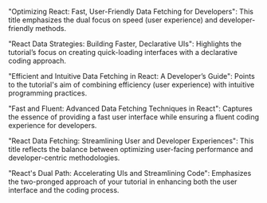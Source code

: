 "Optimizing React: Fast, User-Friendly Data Fetching for Developers": This title emphasizes the dual focus on speed (user experience) and developer-friendly methods.

"React Data Strategies: Building Faster, Declarative UIs": Highlights the tutorial’s focus on creating quick-loading interfaces with a declarative coding approach.

"Efficient and Intuitive Data Fetching in React: A Developer’s Guide": Points to the tutorial's aim of combining efficiency (user experience) with intuitive programming practices.

"Fast and Fluent: Advanced Data Fetching Techniques in React": Captures the essence of providing a fast user interface while ensuring a fluent coding experience for developers.

"React Data Fetching: Streamlining User and Developer Experiences": This title reflects the balance between optimizing user-facing performance and developer-centric methodologies.

"React's Dual Path: Accelerating UIs and Streamlining Code": Emphasizes the two-pronged approach of your tutorial in enhancing both the user interface and the coding process.